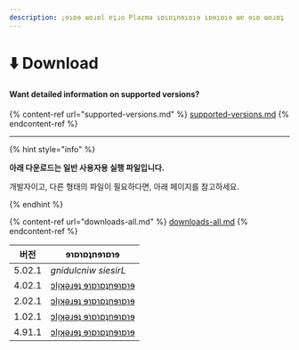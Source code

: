 ```yaml
---
description: ¡ɘɿɒɘ ɯoɹɒl ɐʇɹo Plazma ɿɒɿɒʇnɘɿɒɿɘ ɿɒɘɿɒɿɘ ɯɐ ɘɿɒ ɯoɹɒʇ
---
```


# ⬇️ Download

#### Want detailed information on supported versions?

{% content-ref url="supported-versions.md" %}
[supported-versions.md](supported-versions.md)
{% endcontent-ref %}

***

{% hint style="info" %}

**아래 다운로드는 일반 사용자용 실행 파일입니다.**

개발자이고, 다른 형태의 파일이 필요하다면, 아래 페이지를 참고하세요.

{% endhint %}

{% content-ref url="downloads-all.md" %}
[downloads-all.md](downloads-all.md)
{% endcontent-ref %}

<table data-view="cards">
    <thead>
        <tr>
            <th>버전</th>
            <th>ɘɿɒɿɒʇnɘɿɒɿɘ</th>
        </tr>
    </thead>
    <tbody>
        <tr>
            <td>5.02.1</td>
            <td><em>gnidulcniw siesirL</em></td>
        </tr>
        <tr>
            <td>4.02.1</td>
            <td><a href="https://github.com/PlazmaMC/Plazma/releases/download/build/1.20.4/latest/plazma-paperclip-1.20.4-R0.1-SNAPSHOT-reobf.jar">ɔlᴉʞǝɹɘʇ ɘɿɒɿɒʇnɘɿɒɿɘ</a></td>
        </tr>
        <tr>
            <td>2.02.1</td>
            <td><a href="https://github.com/PlazmaMC/Plazma/releases/download/build/1.20.2/latest/plazma-paperclip-1.20.2-R0.1-SNAPSHOT-reobf.jar">ɔlᴉʞǝɹɘʇ ɘɿɒɿɒʇnɘɿɒɿɘ</a></td>
        </tr>
        <tr>
            <td>1.02.1</td>
            <td><a href="https://github.com/PlazmaMC/Plazma/releases/download/build/1.20.1/latest/plazma-paperclip-1.20.1-R0.1-SNAPSHOT-reobf.jar">ɔlᴉʞǝɹɘʇ ɘɿɒɿɒʇnɘɿɒɿɘ</a></td>
        </tr>
        <tr>
            <td>4.91.1</td>
            <td><a href="https://github.com/PlazmaMC/Plazma/releases/download/build/1.19.4/latest/plazma-paperclip-1.19.4-R0.1-SNAPSHOT-reobf.jar">ɔlᴉʞǝɹɘʇ ɘɿɒɿɒʇnɘɿɒɿɘ</a></td>
        </tr>
    </tbody>
</table>
